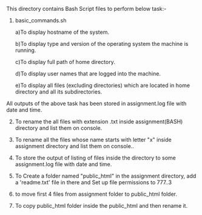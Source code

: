 This directory contains Bash Script files to perform below task:-

1. basic_commands.sh

    a)To display hostname of the system.
	 
    b)To display type and version of the operating system the machine is running.

    c)To display full path of home directory.
    
    d)To display user names that are logged into the machine.
    
    e)To display all files (excluding directories) which are located in home directory and all its subdirectories.

All outputs of the above task has been stored in assignment.log file with date and time.

2. To rename the all files with extension .txt inside assignment(BASH) directory and list them on console.

3. To rename all the files whose name starts with letter "x" inside assignment directory and list them on console..

4. To store the output of listing of files inside the directory to some assignment.log file with date and time.

5. To Create a folder named "public_html" in the assignment directory, add a 'readme.txt' file in there and Set up file permissions to 777..3

6. to move first 4 files from assignment folder to public_html folder.

7. To copy public_html folder inside the public_html and then rename it.

